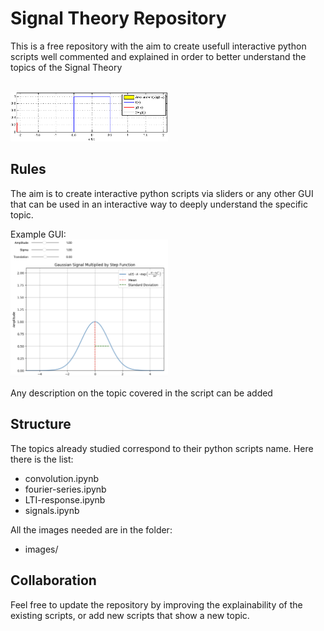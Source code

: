# Signal Theory Repository

This is a free repository with the aim to create usefull interactive python scripts well commented and explained in order to better understand the topics of the Signal Theory

<br>
<img src="images/convolution.gif" alt="Example" width="50%" height="50%">


## Rules

The aim is to create interactive python scripts via sliders or any other GUI that can be used in an interactive way to deeply understand the specific topic. 

Example GUI:
<br>
<img src="images/example-GUI.png" alt="Example" width="50%" height="50%">

Any description on the topic covered in the script can be added

## Structure

The topics already studied correspond to their python scripts name. Here there is the list:

- convolution.ipynb
- fourier-series.ipynb
- LTI-response.ipynb
- signals.ipynb

All the images needed are in the folder:

* images/


## Collaboration

Feel free to update the repository by improving the explainability of the existing scripts, or add new scripts that show a new topic.
